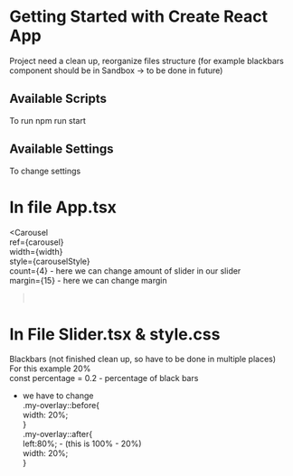# Getting Started with Create React App
Project need a clean up, reorganize files structure (for example blackbars component should be in Sandbox -> to be done in future)
## Available Scripts

To run npm run start


## Available Settings <br />
To change settings <br />
# In file App.tsx <br />
<Carousel <br />
  ref={carousel} <br />
  width={width} <br />
  style={carouselStyle} <br />
  count={4} - here we can change amount of slider in our slider <br />
  margin={15} - here we can change margin <br />
> <br />

# In File Slider.tsx & style.css
Blackbars (not finished clean up, so have to be done in multiple places) <br />
For this example 20% <br />
const percentage = 0.2 - percentage of black bars <br />
+ we have to change  <br />
  .my-overlay::before{ <br />
  width: 20%; <br />
} <br />
.my-overlay::after{ <br />
  left:80%;  - (this is 100% - 20%) <br />
  width: 20%; <br />
} <br />